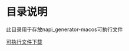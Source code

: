 # 目录说明
 此目录用于存放napi_generator-macos可执行文件

[可执行文件下载](http://ftpkaihongdigi.i234.me:5000/fsdownload/PPVcNMgVv/2022-06-13)